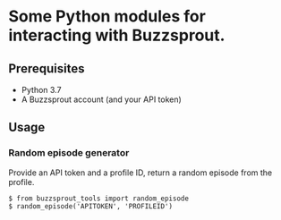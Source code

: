 Some Python modules for interacting with Buzzsprout.
=======
## Prerequisites
* Python 3.7
* A Buzzsprout account (and your API token)

## Usage
### Random episode generator
Provide an API token and a profile ID, return a random episode from the profile.
```
$ from buzzsprout_tools import random_episode
$ random_episode('APITOKEN', 'PROFILEID')
```

